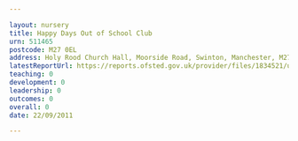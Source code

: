 ```yaml
---

layout: nursery
title: Happy Days Out of School Club
urn: 511465
postcode: M27 0EL
address: Holy Rood Church Hall, Moorside Road, Swinton, Manchester, M27 0EL
latestReportUrl: https://reports.ofsted.gov.uk/provider/files/1834521/urn/511465.pdf
teaching: 0
development: 0
leadership: 0
outcomes: 0
overall: 0
date: 22/09/2011

---
```

